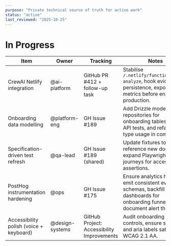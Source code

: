```yaml
---
purpose: "Private technical source of truth for active work"
status: "active"
last_reviewed: "2025-10-25"
---
```


# In Progress

| Item | Owner | Tracking | Notes |
| --- | --- | --- | --- |
| CrewAI Netlify integration | @ai-platform | GitHub PR #412 + follow-up task | Stabilise `/.netlify/functions/crew-analyze`, hook evidence persistence, expose health metrics before enabling in production. |
| Onboarding data modelling | @platform-eng | GH Issue #189 | Add Drizzle models + repositories for onboarding tables, update API tests, and refactor type usage in components. |
| Specification-driven test refresh | @qa-lead | GH Issue #189 (shared) | Update fixtures to reference new doc paths, expand Playwright journeys for accessibility assertions. |
| PostHog instrumentation hardening | @ops | GH Issue #175 | Ensure analytics hooks emit consistent event schemas, backfill dashboards for onboarding funnel, document alert thresholds. |
| Accessibility polish (voice + keyboard) | @design-systems | GitHub Project: Accessibility Improvements | Audit onboarding voice controls, ensure skip links and aria labels satisfy WCAG 2.1 AA. |
